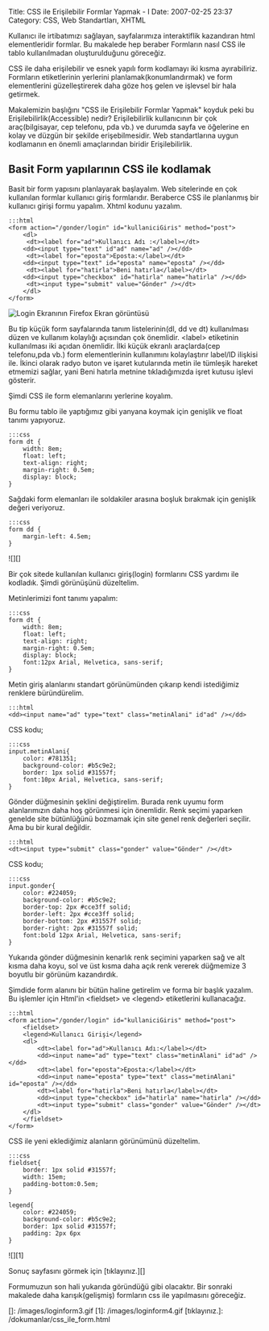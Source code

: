Title: CSS ile Erişilebilir Formlar Yapmak - I 
Date: 2007-02-25 23:37
Category: CSS, Web Standartları, XHTML

Kullanıcı ile irtibatımızı sağlayan, sayfalarımıza interaktiflik
kazandıran html elementleridir formlar. Bu makalede hep beraber
Formların nasıl CSS ile tablo kullanılmadan oluşturulduğunu göreceğiz.

CSS ile daha erişilebilir ve esnek yapılı form kodlamayı iki kısma
ayırabiliriz. Formların etiketlerinin yerlerini
planlamak(konumlandırmak) ve form elementlerini güzelleştirerek daha
göze hoş gelen ve işlevsel bir hala getirmek.

Makalemizin başlığını "CSS ile Erişilebilir Formlar Yapmak" koyduk peki
bu Erişilebilirlik(Accessible) nedir? Erişilebilirlik kullanıcının bir
çok araç(bilgisayar, cep telefonu, pda vb.) ve durumda sayfa ve
öğelerine en kolay ve düzgün bir şekilde erişebilmesidir. Web
standartlarına uygun kodlamanın en önemli amaçlarından biridir
Erişilebilirlik.

## Basit Form yapılarının CSS ile kodlamak

Basit bir form yapısını planlayarak başlayalım. Web sitelerinde en çok
kullanılan formlar kullanıcı giriş formlarıdır. Beraberce CSS ile
planlanmış bir kullanıcı girişi formu yapalım. Xhtml kodunu yazalım.

	:::html
	<form action="/gonder/login" id="kullaniciGiris" method="post">
	    <dl>
	     <dt><label for="ad">Kullanıcı Adı :</label></dt>
	    <dd><input type="text" id"ad" name="ad" /></dd>
	     <dt><label for="eposta">Eposta:</label></dt>
	    <dd><input type="text" id="eposta" name="eposta" /></dd>
	     <dt><label for="hatirla">Beni hatırla</label></dt>
	    <dd><input type="checkbox" id="hatirla" name="hatirla" /></dd>
	     <dt><input type="submit" value="Gönder" /></dt>
	    </dl>
	</form>

![Login Ekranının Firefox Ekran görüntüsü](/images/loginform1.gif)

Bu tip küçük form sayfalarında tanım listelerinin(dl, dd ve dt) kullanılması düzen ve kullanım kolaylığı açısından çok önemlidir.
<label\> etiketinin kullanılması iki açıdan önemlidir. İlki küçük ekranlı
araçlarda(cep telefonu,pda vb.) form elementlerinin kullanımını
kolaylaştırır label/ID ilişkisi ile. İkinci olarak radyo buton ve işaret
kutularında metin ile tümleşik hareket etmemizi sağlar, yani Beni
hatırla metnine tıkladığımızda işret kutusu işlevi gösterir.

Şimdi CSS ile form elemanlarını yerlerine koyalım.

Bu formu tablo ile yaptığımız gibi yanyana koymak için genişlik ve float
tanımı yapıyoruz.

	:::css
	form dt { 
	    width: 8em;
	    float: left;
	    text-align: right;
	    margin-right: 0.5em;
	    display: block;
	}

Sağdaki form elemanları ile soldakiler arasına boşluk bırakmak için
genişlik değeri veriyoruz.

	:::css
	form dd {
	    margin-left: 4.5em;
	}


![][]

Bir çok sitede kullanılan kullanıcı giriş(login) formlarını CSS yardımı
ile kodladık. Şimdi görünüşünü düzeltelim.

Metinlerimizi font tanımı yapalım:

	:::css
	form dt {
	    width: 8em;
	    float: left;
	    text-align: right;
	    margin-right: 0.5em;
	    display: block;
	    font:12px Arial, Helvetica, sans-serif;
	}

Metin giriş alanlarını standart görünümünden çıkarıp kendi istediğimiz
renklere büründürelim.

	:::html
	<dd><input name="ad" type="text" class="metinAlani" id"ad" /></dd>  	

CSS kodu;

	:::css
	input.metinAlani{
	    color: #781351;
	    background-color: #b5c9e2;
	    border: 1px solid #31557f; 
	    font:10px Arial, Helvetica, sans-serif;
	}

Gönder düğmesinin şeklini değiştirelim. Burada renk uyumu form
alanlarımızın daha hoş görünmesi için önemlidir. Renk seçimi yaparken
genelde site bütünlüğünü bozmamak için site genel renk değerleri
seçilir. Ama bu bir kural değildir.

	:::html
	<dt><input type="submit" class="gonder" value="Gönder" /></dt>

CSS kodu;

	:::css
	input.gonder{
		color: #224059;
	    background-color: #b5c9e2;
	    border-top: 2px #cce3ff solid;
	    border-left: 2px #cce3ff solid;
	    border-bottom: 2px #31557f solid;
	    border-right: 2px #31557f solid;
	    font:bold 12px Arial, Helvetica, sans-serif;
	}

Yukarıda gönder düğmesinin kenarlık renk seçimini yaparken sağ ve alt
kısma daha koyu, sol ve üst kısma daha açık renk vererek düğmemize 3
boyutlu bir görünüm kazandırdık.

Şimdide form alanını bir bütün haline getirelim ve forma bir başlık
yazalım. Bu işlemler için Html'in <fieldset\> ve <legend\> etiketlerini kullanacağız.

	:::html
	<form action="/gonder/login" id="kullaniciGiris" method="post">
		<fieldset>
		<legend>Kullanıcı Girişi</legend>
		<dl>
			<dt><label for="ad">Kullanıcı Adı:</label></dt>
			<dd><input name="ad" type="text" class="metinAlani" id"ad" /></dd>
			<dt><label for="eposta">Eposta:</label></dt>
			<dd><input name="eposta" type="text" class="metinAlani" id="eposta" /></dd>
			<dt><label for="hatirla">Beni hatırla</label></dt>
			<dd><input type="checkbox" id="hatirla" name="hatirla" /></dd>
			<dt><input type="submit" class="gonder" value="Gönder" /></dt>
		</dl>
		</fieldset>
	</form>

CSS ile yeni eklediğimiz alanların görünümünü düzeltelim.

	:::css
	fieldset{
	    border: 1px solid #31557f; 
	    width: 15em;
	    padding-bottom:0.5em;
	}
	 
	legend{      
	    color: #224059;
	    background-color: #b5c9e2;
	    border: 1px solid #31557f; 
	    padding: 2px 6px
	}

![][1]

Sonuç sayfasını görmek için [tıklayınız.][]

Formumuzun son hali yukarıda göründüğü gibi olacaktır. Bir sonraki
makalede daha karışık(gelişmiş) formların css ile yapılmasını göreceğiz.

  []: /images/loginform3.gif
  [1]: /images/loginform4.gif
  [tıklayınız.]: /dokumanlar/css_ile_form.html
